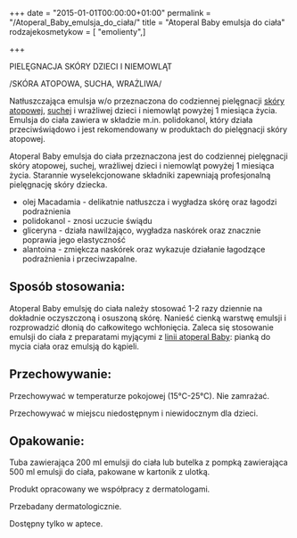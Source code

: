 +++
date = "2015-01-01T00:00:00+01:00"
permalink = "/Atoperal_Baby_emulsja_do_ciała/"
title = "Atoperal Baby emulsja do ciała"
rodzajekosmetykow = [ "emolienty",]

+++

PIELĘGNACJA SKÓRY DZIECI I NIEMOWLĄT

/SKÓRA ATOPOWA, SUCHA, WRAŻLIWA/

Natłuszczająca emulsja w/o przeznaczona do codziennej pielęgnacji [skóry atopowej](/atopedia/skóra_atopowa "wikilink"), [suchej](/atopedia/sucha_skóra "wikilink") i wrażliwej dzieci i niemowląt powyżej 1 miesiąca życia. Emulsja do ciała zawiera w składzie m.in. polidokanol, który działa przeciwświądowo i jest rekomendowany w produktach do pielęgnacji skóry atopowej.

Atoperal Baby emulsja do ciała przeznaczona jest do codziennej pielęgnacji skóry atopowej, suchej, wrażliwej dzieci i niemowląt powyżej 1 miesiąca życia. Starannie wyselekcjonowane składniki zapewniają profesjonalną pielęgnację skóry dziecka.

-   olej Macadamia - delikatnie natłuszcza i wygładza skórę oraz łagodzi podrażnienia
-   polidokanol - znosi uczucie świądu
-   gliceryna - działa nawilżająco, wygładza naskórek oraz znacznie poprawia jego elastyczność
-   alantoina - zmiękcza naskórek oraz wykazuje działanie łagodzące podrażnienia i przeciwzapalne.

Sposób stosowania:
------------------

Atoperal Baby emulsję do ciała należy stosować 1-2 razy dziennie na dokładnie oczyszczoną i osuszoną skórę. Nanieść cienką warstwę emulsji i rozprowadzić dłonią do całkowitego wchłonięcia. Zaleca się stosowanie emulsji do ciała z preparatami myjącymi z [linii atoperal Baby](/atopedia/atoperal "wikilink"): pianką do mycia ciała oraz emulsją do kąpieli.

Przechowywanie:
---------------

Przechowywać w temperaturze pokojowej (15°C-25°C). Nie zamrażać.

Przechowywać w miejscu niedostępnym i niewidocznym dla dzieci.

Opakowanie:
-----------

Tuba zawierająca 200 ml emulsji do ciała lub butelka z pompką zawierająca 500 ml emulsji do ciała, pakowane w kartonik z ulotką.

Produkt opracowany we współpracy z dermatologami.

Przebadany dermatologicznie.

Dostępny tylko w aptece.
